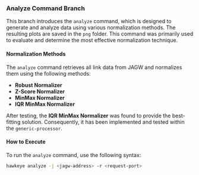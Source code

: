 ### Analyze Command Branch

This branch introduces the `analyze` command, which is designed to generate and analyze data using various normalization methods. The resulting plots are saved in the `png` folder. This command was primarily used to evaluate and determine the most effective normalization technique.

#### Normalization Methods

The `analyze` command retrieves all link data from JAGW and normalizes them using the following methods:

- **Robust Normalizer**
- **Z-Score Normalizer**
- **MinMax Normalizer**
- **IQR MinMax Normalizer**

After testing, the **IQR MinMax Normalizer** was found to provide the best-fitting solution. Consequently, it has been implemented and tested within the `generic-processor`.

#### How to Execute

To run the `analyze` command, use the following syntax:

```bash
hawkeye analyze -j <jagw-address> -r <request-port>
